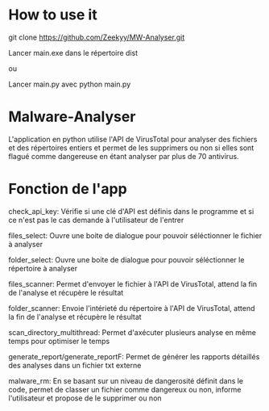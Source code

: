 # How to use it

git clone https://github.com/Zeekyy/MW-Analyser.git

Lancer main.exe dans le répertoire dist

ou 

Lancer main.py avec python main.py

 # Malware-Analyser

L'application en python utilise l'API de VirusTotal pour analyser des fichiers et des répertoires entiers et permet de les supprimers ou non si elles sont flagué comme dangereuse en étant analyser par plus de 70 antivirus. 

# Fonction de l'app

check_api_key: Vérifie si une clé d'API est définis dans le programme et si ce n'est pas le cas demande à l'utilisateur de l'entrer 

files_select: Ouvre une boite de dialogue pour pouvoir séléctionner le fichier à analyser

folder_select: Ouvre une boite de dialogue pour pouvoir séléctionner le répertoire à analyser

files_scanner: Permet d'envoyer le fichier à l'API de VirusTotal, attend la fin de l'analyse et récupère le résultat

folder_scanner: Envoie l'intérieté du répertoire à l'API de VirusTotal, attend la fin de l'analyse et récupère le résultat

scan_directory_multithread: Permet d'axécuter plusieurs analyse en même temps pour optimiser le temps

generate_report/generate_reportF: Permet de générer les rapports détaillés des analyses dans un fichier txt externe

malware_rm: En se basant sur un niveau de dangerosité définit dans le code, permet de classer un fichier comme dangereux ou non, informe l'utilisateur et propose de le supprimer ou non 






